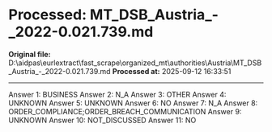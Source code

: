 # Processed: MT_DSB_Austria_-_2022-0.021.739.md

**Original file:** D:\aidpas\eurlextract\fast_scrape\organized_mt\authorities\Austria\MT_DSB_Austria_-_2022-0.021.739.md
**Processed at:** 2025-09-12 16:33:51

---

Answer 1: BUSINESS
Answer 2: N_A
Answer 3: OTHER
Answer 4: UNKNOWN
Answer 5: UNKNOWN
Answer 6: NO
Answer 7: N_A
Answer 8: ORDER_COMPLIANCE;ORDER_BREACH_COMMUNICATION
Answer 9: UNKNOWN
Answer 10: NOT_DISCUSSED
Answer 11: NO